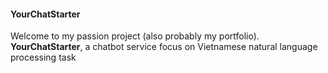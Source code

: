 #### YourChatStarter

Welcome to my passion project (also probably my portfolio). **YourChatStarter**, a chatbot service focus on Vietnamese natural language processing task